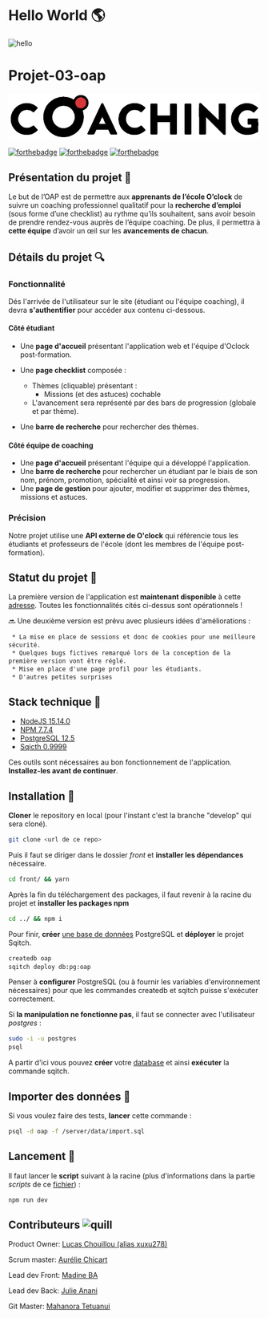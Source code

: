 # Hello World :earth_americas:

<img src="https://media.giphy.com/media/3oz8xSjBmD1ZyELqW4/giphy.gif" alt="hello" width="400"/>

# Projet-03-oap 


![o'Coaching](/front/src/assets/logos/Logo%20de%20O_coaching%20-black%20and%20red.png?raw=true)

 [![forthebadge](https://forthebadge.com/images/badges/built-by-developers.svg)](https://forthebadge.com) [![forthebadge](https://forthebadge.com/images/badges/made-with-javascript.svg)](https://forthebadge.com) [![forthebadge](https://forthebadge.com/images/badges/built-with-love.svg)](https://forthebadge.com)

## Présentation du projet 📝

Le but de l’OAP est de permettre aux __apprenants de l’école O’clock__ de suivre un coaching professionnel qualitatif pour la __recherche d’emploi__ (sous forme d’une checklist) au rythme qu’ils souhaitent, sans avoir besoin de prendre rendez-vous auprès de l’équipe coaching. De plus, il permettra à __cette équipe__ d’avoir un œil sur les __avancements de chacun__.

## Détails du projet 🔍

### Fonctionnalité 
Dés l'arrivée de l'utilisateur sur le site (étudiant ou l'équipe coaching), il devra __s'authentifier__ pour
accéder aux contenu ci-dessous.
#### Côté étudiant
* Une __page d'accueil__ présentant l'application web et l'équipe d'Oclock post-formation.
* Une __page checklist__ composée : 
 
  * Thèmes (cliquable) présentant :
       * Missions (et des astuces) cochable
  * L'avancement sera représenté par des bars de progression (globale et par thème).

* Une __barre de recherche__ pour rechercher des thèmes.

#### Côté équipe de coaching

* Une __page d'accueil__ présentant l'équipe qui a développé l'application.
* Une __barre de recherche__ pour rechercher un étudiant par le biais de son nom, prénom, promotion, spécialité et ainsi voir sa progression.
* Une __page de gestion__ pour ajouter, modifier et supprimer des thèmes, missions et astuces.

### Précision 

Notre projet utilise une __API externe de O'clock__ qui référencie tous les étudiants et professeurs de l'école (dont les membres de l'équipe post-formation).
## Statut du projet :mega:

 La première version de l'application est __maintenant disponible__ à cette [adresse](https://coachingoap.herokuapp.com/).
Toutes les fonctionnalités cités ci-dessus sont opérationnels !

:soon: Une deuxième version est prévu avec plusieurs idées d'améliorations :
     
     * La mise en place de sessions et donc de cookies pour une meilleure sécurité.
     * Quelques bugs fictives remarqué lors de la conception de la première version vont être réglé.
     * Mise en place d'une page profil pour les étudiants.
     * D'autres petites surprises

## Stack technique :wrench:

* [NodeJS 15.14.0](https://nodejs.org/fr/download/)
* [NPM 7.7.4](https://www.npmjs.com/get-npm)
* [PostgreSQL 12.5](https://www.postgresql.org/download/)
* [Sqicth 0.9999](https://sqitch.org/download/)

Ces outils sont nécessaires au bon fonctionnement de l'application. __Installez-les avant de continuer__.

## Installation :construction_worker:

__Cloner__ le repository en local (pour l'instant c'est la branche "develop" qui sera cloné).

```bash
git clone <url de ce repo>
```
Puis il faut se diriger dans le dossier *front* et __installer les dépendances__ nécessaire.


```bash
cd front/ && yarn
```

Après la fin du téléchargement des packages, il faut revenir à la racine du projet et __installer les packages npm__


```bash
cd ../ && npm i
```

Pour finir, __créer__ [une base de données](https://www.postgresql.org/docs/12/app-createdb.html) PostgreSQL et __déployer__ le projet Sqitch.

```bash
createdb oap
sqitch deploy db:pg:oap
```
Penser à __configurer__ PostgreSQL (ou à fournir les variables d'environnement nécessaires) pour que les commandes createdb et sqitch puisse s'exécuter correctement.

Si __la manipulation ne fonctionne pas__, il faut se connecter avec l'utilisateur *postgres* : 

```bash
sudo -i -u postgres
psql
```
A partir d'ici vous pouvez __créer__ votre [database](https://www.postgresql.org/docs/12/sql-createdatabase.html) et ainsi __exécuter__ la commande sqitch.

## Importer des données :floppy_disk:

Si vous voulez faire des tests, __lancer__ cette commande :

```bash
psql -d oap -f /server/data/import.sql
```

## Lancement :rocket:

Il faut lancer le __script__ suivant à la racine (plus d'informations dans la partie *scripts* de ce [fichier](/package.json)) :
```bash
npm run dev
```

## Contributeurs <img src="https://emoji.slack-edge.com/T01F46EL0U8/quill1/0755fe36a5bb4bbf.png" alt="quill" width="30"/>

Product Owner: [Lucas Chouillou (alias xuxu278)](https://github.com/lucasquill)

Scrum master: [Aurélie Chicart](https://github.com/aureliechicart)

Lead dev Front: [Madine BA](https://github.com/mabakayaro)

Lead dev Back: [Julie Anani](https://github.com/Julie-ANANI)

Git Master: [Mahanora Tetuanui](https://github.com/MahanoraTetuanui)
